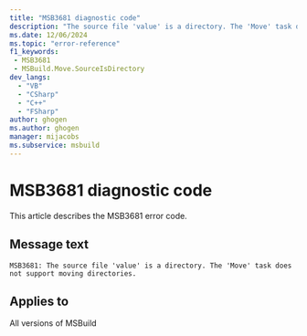 ```yaml
---
title: "MSB3681 diagnostic code"
description: "The source file 'value' is a directory. The 'Move' task does not support moving directories."
ms.date: 12/06/2024
ms.topic: "error-reference"
f1_keywords:
 - MSB3681
 - MSBuild.Move.SourceIsDirectory
dev_langs:
  - "VB"
  - "CSharp"
  - "C++"
  - "FSharp"
author: ghogen
ms.author: ghogen
manager: mijacobs
ms.subservice: msbuild
---
```


# MSB3681 diagnostic code

<!-- :::ErrorDefinitionDescription::: -->
<!-- :::editable-content name="introDescription"::: -->
This article describes the MSB3681 error code.
<!-- :::editable-content-end::: -->

## Message text

`MSB3681: The source file 'value' is a directory. The 'Move' task does not support moving directories.`

<!-- :::editable-content name="postOutputDescription"::: -->
<!--
{StrBegin="MSB3681: "}
-->
<!-- :::editable-content-end::: -->
<!-- :::ErrorDefinitionDescription-end::: -->

## Applies to

All versions of MSBuild
